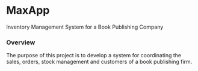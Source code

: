# MaxApp
Inventory Management System for a Book Publishing Company

### Overview

The purpose of this project is to develop a system for coordinating the sales, orders, stock management and customers of a book publishing firm.

